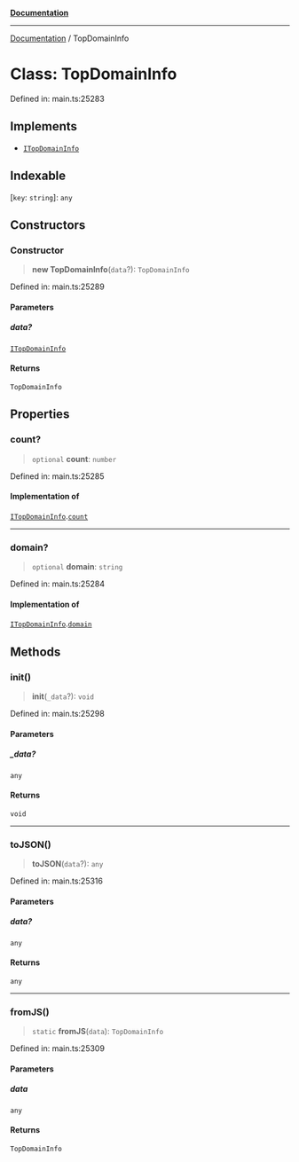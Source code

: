 [**Documentation**](../README.md)

***

[Documentation](../README.md) / TopDomainInfo

# Class: TopDomainInfo

Defined in: main.ts:25283

## Implements

- [`ITopDomainInfo`](../interfaces/ITopDomainInfo.md)

## Indexable

\[`key`: `string`\]: `any`

## Constructors

### Constructor

> **new TopDomainInfo**(`data`?): `TopDomainInfo`

Defined in: main.ts:25289

#### Parameters

##### data?

[`ITopDomainInfo`](../interfaces/ITopDomainInfo.md)

#### Returns

`TopDomainInfo`

## Properties

### count?

> `optional` **count**: `number`

Defined in: main.ts:25285

#### Implementation of

[`ITopDomainInfo`](../interfaces/ITopDomainInfo.md).[`count`](../interfaces/ITopDomainInfo.md#count)

***

### domain?

> `optional` **domain**: `string`

Defined in: main.ts:25284

#### Implementation of

[`ITopDomainInfo`](../interfaces/ITopDomainInfo.md).[`domain`](../interfaces/ITopDomainInfo.md#domain)

## Methods

### init()

> **init**(`_data`?): `void`

Defined in: main.ts:25298

#### Parameters

##### \_data?

`any`

#### Returns

`void`

***

### toJSON()

> **toJSON**(`data`?): `any`

Defined in: main.ts:25316

#### Parameters

##### data?

`any`

#### Returns

`any`

***

### fromJS()

> `static` **fromJS**(`data`): `TopDomainInfo`

Defined in: main.ts:25309

#### Parameters

##### data

`any`

#### Returns

`TopDomainInfo`
